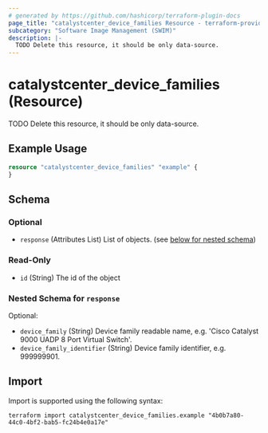 ```yaml
---
# generated by https://github.com/hashicorp/terraform-plugin-docs
page_title: "catalystcenter_device_families Resource - terraform-provider-catalystcenter"
subcategory: "Software Image Management (SWIM)"
description: |-
  TODO Delete this resource, it should be only data-source.
---
```


# catalystcenter_device_families (Resource)

TODO Delete this resource, it should be only data-source.

## Example Usage

```terraform
resource "catalystcenter_device_families" "example" {
}
```

<!-- schema generated by tfplugindocs -->
## Schema

### Optional

- `response` (Attributes List) List of objects. (see [below for nested schema](#nestedatt--response))

### Read-Only

- `id` (String) The id of the object

<a id="nestedatt--response"></a>
### Nested Schema for `response`

Optional:

- `device_family` (String) Device family readable name, e.g. 'Cisco Catalyst 9000 UADP 8 Port Virtual Switch'.
- `device_family_identifier` (String) Device family identifier, e.g. 999999901.

## Import

Import is supported using the following syntax:

```shell
terraform import catalystcenter_device_families.example "4b0b7a80-44c0-4bf2-bab5-fc24b4e0a17e"
```

